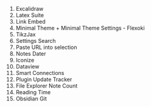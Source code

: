 01. Excalidraw
02. Latex Suite
03. Link Embed
04. Minimal Theme + Minimal Theme Settings - Flexoki
05. TikzJax
06. Settings Search
07. Paste URL into selection
08. Notes Dater
09. Iconize 
10. Dataview
11. Smart Connections
12. Plugin Update Tracker
13. File Explorer Note Count
14. Reading Time
15. Obsidian Git